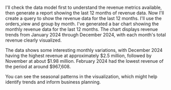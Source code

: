 I'll check the data model first to understand the revenue metrics available, then generate a report showing the last 12 months of revenue data. Now I'll create a query to show the revenue data for the last 12 months. I'll use the orders_view and group by month. I've generated a bar chart showing the monthly revenue data for the last 12 months. The chart displays revenue trends from January 2024 through December 2024, with each month's total revenue clearly visualized. 

The data shows some interesting monthly variations, with December 2024 having the highest revenue at approximately $2.5 million, followed by November at about $1.98 million. February 2024 had the lowest revenue of the period at around $967,608.

You can see the seasonal patterns in the visualization, which might help identify trends and inform business planning.